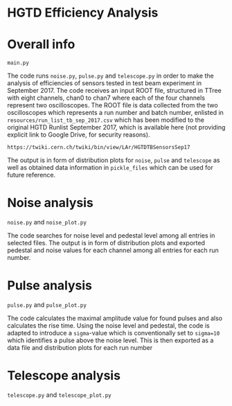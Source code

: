 # HGTD Efficiency Analysis



# Overall info

 ```main.py```

The code runs  ```noise.py```,  ```pulse.py``` and  ```telescope.py``` in order to make the analysis of efficiencies of sensors tested in test beam experiment in September 2017. The code receives an input ROOT file, structured in TTree with eight channels, chan0 to chan7 where each of the four channels represent two oscilloscopes. The ROOT file is data collected from the two oscilloscopes which represents a run number and batch number, enlisted in  ```resources/run_list_tb_sep_2017.csv``` which has been modified to the original HGTD Runlist September 2017, which is available here (not providing explicit link to Google Drive, for security reasons).

```https://twiki.cern.ch/twiki/bin/view/LAr/HGTDTBSensorsSep17```

The output is in form of distribution plots for  ```noise```,  ```pulse``` and  ```telescope```  as well as obtained data
information in ```pickle_files``` which can be used for future reference.



# Noise analysis

 ```noise.py``` and ```noise_plot.py```
 
 The code searches for noise level and pedestal level among all entries in selected files. The output is in form of distribution
 plots and exported pedestal and noise values for each channel among all entries for each run number.
 
 
 
# Pulse analysis

 ```pulse.py``` and  ```pulse_plot.py```

The code calculates the maximal amplitude value for found pulses and also calculates the rise time. Using the noise level and pedestal, the code is adapted to introduce a ```sigma```-value which is conventionally set to ```sigma=10``` which identifies a pulse above the noise level. This is then exported as a data file and distribution plots for each run number





# Telescope analysis

 ```telescope.py``` and  ```telescope_plot.py```
 
 

